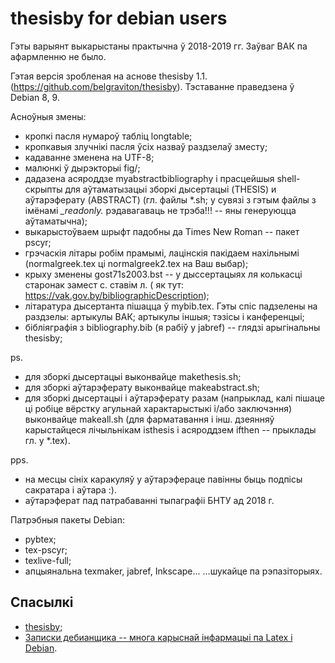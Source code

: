 # thesisby for debian users

Гэты варыянт выкарыстаны практычна ў 2018-2019 гг. Заўваг ВАК па афармленню не было.

Гэтая версія зробленая на аснове thesisby 1.1. (https://github.com/belgraviton/thesisby).
Тэставанне праведзена ў Debian 8, 9.

Асноўныя змены:
* кропкі пасля нумароў табліц longtable;
* кропкавыя злучнікі пасля ўсіх назваў раздзелаў зместу;
* кадаванне зменена на UTF-8;
* малюнкі ў дырэкторыі fig/;
* дадазена асяроддзе myabstractbibliography і прасцейшыя shell-скрыпты для аўтаматызацыі зборкі дысертацыі (THESIS) и аўтарэферату (ABSTRACT) (гл. файлы *.sh; у сувязі з гэтым файлы з імёнамі *_readonly.* рэдавагаваць не трэба!!! -- яны генеруюцца аўтаматычна);
* выкарыстоўваем шрыфт падобны да Times New Roman -- пакет pscyr;
* грэчаскія літары робім прамымі, лацінскія пакідаем нахільнымі (normalgreek.tex ці normalgreek2.tex на Ваш выбар);
* крыху зменены gost71s2003.bst -- у дыссертацыях ля колькасці старонак замест с. ставім л. ( як тут: https://vak.gov.by/bibliographicDescription);
* літаратура дысертанта пішацца ў mybib.tex. Гэты спіс падзелены на раздзелы: артыкулы ВАК; артыкулы іншыя; тэзісы і канференцыі;
* бібліяграфія з bibliography.bib (я рабіў у jabref) -- глядзі арыгінальны thesisby;

ps.
* для зборкі дысертацыі выконвайце makethesis.sh;
* для зборкі аўтарэферату выконвайце makeabstract.sh;
* для зборкі дысертацыі і аўтарэферату разам (напрыклад, калі пішаце ці робіце вёрстку агульнай характарыстыкі і/або заключэння) выконвайце makeall.sh (для фарматавання і інш. дзеянняў карыстайцеся лічыльнікам isthesis і асяроддзем ifthen -- прыклады гл. у *.tex).


pps.
* на месцы сініх каракуляў у аўтарэфераце павінны быць подпісы сакратара і аўтара :).
* аўтарэферат пад патрабаванні тыпаграфіі БНТУ ад 2018 г.

Патрэбныя пакеты Debian:
* pybtex;
* tex-pscyr;
* texlive-full;
* апцыянальна texmaker, jabref, Inkscape...
...шукайце па рэпазіторыях.


## Спасылкі
* [thesisby](https://github.com/belgraviton/thesisby);
* [Записки дебианщика -- многа карыснай інфармацыі па Latex і Debian](http://mydebianblog.blogspot.com/).

